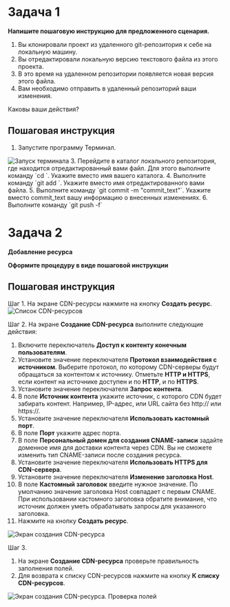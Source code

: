 # Задача 1
**Напишите пошаговую инструкцию для предложенного сценария.**
1. Вы клонировали проект из удаленного git-репозитория к себе на локальную машину.
2. Вы отредактировали локальную версию текстового файла из этого проекта.
3. В это время на удаленном репозитории появляется новая версия этого файла.
4. Вам необходимо отправить в удаленный репозиторий ваши изменения.
   
Каковы ваши действия?
## Пошаговая инструкция
1. Запустите программу Терминал.
<image src="https://github.com/zah108/techwriter/blob/main/img/terminal-11.jpg" alt="Запуск терминала">
3. Перейдите в каталог локального репозитория, где находится отредактированный вами файл. Для этого выполните команду `cd <catalog_name>`. Укажите вместо <catalog_name> имя вашего каталога.
4. Выполните команду `git add <file_name>`. Укажите вместо <file_name> имя отредактированного вами файла.
5. Выполните команду `git commit -m "commit_text"`. Укажите вместо commit_text вашу информацию о внесенных изменениях.
6. Выполните команду `git push -f`

# Задача 2
**Добавление ресурса**

**Оформите процедуру в виде пошаговой инструкции**
## Пошаговая инструкция
Шаг 1.
На экране CDN-ресурсы нажмите на кнопку **Создать ресурс**.
<image src="https://github.com/zah108/techwriter/blob/main/img/CDN-1.jpg" alt="Список CDN-ресурсов">

Шаг 2.
На экране **Создание CDN-ресурса** выполните следующие действия:
1. Включите переключатель **Доступ к контенту конечным пользователям**.
2. Установите значение переключателя **Протокол взаимодействия с источником**. Выберите протокол, по которому CDN-серверы будут обращаться за контентом к источнику. Отметьте **HTTP и HTTPS**, если контент на источнике доступен и по **HTTP**, и по **HTTPS**.
3. Установите значение переключателя **Запрос контента**.
4. В поле **Источник контента** укажите источник, с которого CDN будет забирать контент. Например, IP-адрес, или URL сайта без http:// или https://.
5. Установите значение переключателя **Использовать кастомный порт**.
6. В поле **Порт** укажите адрес порта.
7. В поле **Персональный домен для создания CNAME-записи** задайте доменное имя для доставки контента через CDN. Вы не сможете изменить тип CNAME-записи после создания ресурса.
8. Установите значение переключателя **Использовать HTTPS для CDN-сервера**.
9. Установите значение переключателя **Изменение заголовка Host**.
10. В поле **Кастомный заголовок** введите нужное значение. По умолчанию значение заголовка Host совпадает с первым CNAME. При использовании кастомного заголовка обратите внимание, что источник должен уметь обрабатывать запросы для указанного заголовка.
11. Нажмите на кнопку **Создать ресурс**.
<image src="https://github.com/zah108/techwriter/blob/main/img/CDN-2.jpg" alt="Экран создания CDN-ресурса">

Шаг 3.
1. На экране **Создание CDN-ресурса** проверьте правильность заполнения полей.
2. Для возврата к списку CDN-ресурсов нажмите на кнопку **К списку CDN-ресурсов**.
<image src="https://github.com/zah108/techwriter/blob/main/img/CDN-3.jpg" alt="Экран создания CDN-ресурса. Проверка полей"> 



